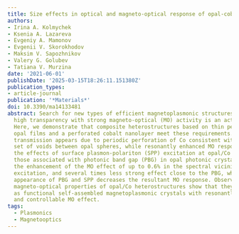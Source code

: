 ```yaml
---
title: Size effects in optical and magneto-optical response of opal-cobalt heterostructures
authors:
- Irina A. Kolmychek
- Ksenia A. Lazareva
- Evgeniy A. Mamonov
- Evgenii V. Skorokhodov
- Maksim V. Sapozhnikov
- Valery G. Golubev
- Tatiana V. Murzina
date: '2021-06-01'
publishDate: '2025-03-15T18:26:11.151380Z'
publication_types:
- article-journal
publication: '*Materials*'
doi: 10.3390/ma14133481
abstract: Search for new types of efficient magnetoplasmonic structures that combine
  high transparency with strong magneto-optical (MO) activity is an actual problem.
  Here, we demonstrate that composite heterostructures based on thin perfectly-arranged
  opal films and a perforated cobalt nanolayer meet these requirements. Anomalous
  transmission appears due to periodic perforation of Co consistent with the regular
  set of voids between opal spheres, while resonantly enhanced MO response involves
  the effects of surface plasmon-polariton (SPP) excitation at opal/Co interface or
  those associated with photonic band gap (PBG) in opal photonic crystals. We observed
  the enhancement of the MO effect of up to 0.6% in the spectral vicinity of the SPP
  excitation, and several times less strong effect close to the PBG, while the combined
  appearance of PBG and SPP decreases the resultant MO response. Observed resonant
  magneto-optical properties of opal/Co heterostructures show that they can be treated
  as functional self-assembled magnetoplasmonic crystals with resonantly enhanced
  and controllable MO effect.
tags:
  - Plasmonics
  - Magnetooptics
---
```

